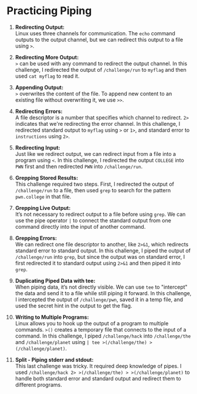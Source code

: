 # Practicing Piping

1. **Redirecting Output:**  
   Linux uses three channels for communication. The `echo` command outputs to the output channel, but we can redirect this output to a file using `>`.

2. **Redirecting More Output:**  
   `>` can be used with any command to redirect the output channel. In this challenge, I redirected the output of `/challenge/run` to `myflag` and then used `cat myflag` to read it.

3. **Appending Output:**  
   `>` overwrites the content of the file. To append new content to an existing file without overwriting it, we use `>>`.

4. **Redirecting Errors:**  
   A file descriptor is a number that specifies which channel to redirect. `2>` indicates that we're redirecting the error channel. In this challenge, I redirected standard output to `myflag` using `>` or `1>`, and standard error to `instructions` using `2>`.

5. **Redirecting Input:**  
   Just like we redirect output, we can redirect input from a file into a program using `<`. In this challenge, I redirected the output `COLLEGE` into `PWN` first and then redirected `PWN` into `/challenge/run`.

6. **Grepping Stored Results:**  
   This challenge required two steps. First, I redirected the output of `/challenge/run` to a file, then used `grep` to search for the pattern `pwn.college` in that file.

7. **Grepping Live Output:**  
   It’s not necessary to redirect output to a file before using `grep`. We can use the pipe operator `|` to connect the standard output from one command directly into the input of another command.

8. **Grepping Errors:**  
   We can redirect one file descriptor to another, like `2>&1`, which redirects standard error to standard output. In this challenge, I piped the output of `/challenge/run` into `grep`, but since the output was on standard error, I first redirected it to standard output using `2>&1` and then piped it into `grep`.

9. **Duplicating Piped Data with tee:**  
   When piping data, it’s not directly visible. We can use `tee` to "intercept" the data and send it to a file while still piping it forward. In this challenge, I intercepted the output of `/challenge/pwn`, saved it in a temp file, and used the secret hint in the output to get the flag.

10. **Writing to Multiple Programs:**  
   Linux allows you to hook up the output of a program to multiple commands. `>()` creates a temporary file that connects to the input of a command. In this challenge, I piped `/challenge/hack` into `/challenge/the` and `/challenge/planet` using `| tee >(/challenge/the) >(/challenge/planet)`.

11. **Split - Piping stderr and stdout:**  
   This last challenge was tricky. It required deep knowledge of pipes. I used `/challenge/hack 2> >(/challenge/the) > >(/challenge/planet)` to handle both standard error and standard output and redirect them to different programs.
